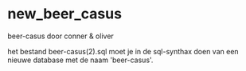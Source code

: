 # new_beer_casus
 beer-casus door conner & oliver

het bestand beer-casus(2).sql moet je in de sql-synthax doen van een nieuwe database met de naam 'beer-casus'.

